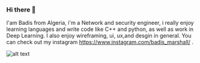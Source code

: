 ### Hi there 👋

I'am Badis from Algeria, i'm a Network and security engineer, i really enjoy learning languages and write code like C++ and python, as well as work in Deep Learning. I also enjoy wireframing, ui, ux,and desgin in general. You can check out my instagram https://www.instagram.com/badis_marshall/ .

![alt text](http://url/to/pexels-mikhail-nilov-6963944.jpg)
